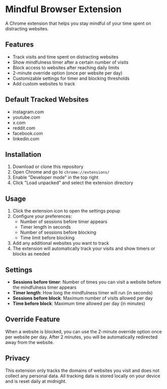 # Mindful Browser Extension

A Chrome extension that helps you stay mindful of your time spent on distracting websites.

## Features

- Track visits and time spent on distracting websites
- Show mindfulness timer after a certain number of visits
- Block access to websites after reaching daily limits
- 2-minute override option (once per website per day)
- Customizable settings for timer and blocking thresholds
- Add custom websites to track

## Default Tracked Websites

- instagram.com
- youtube.com
- x.com
- reddit.com
- facebook.com
- linkedin.com

## Installation

1. Download or clone this repository
2. Open Chrome and go to `chrome://extensions/`
3. Enable "Developer mode" in the top right
4. Click "Load unpacked" and select the extension directory

## Usage

1. Click the extension icon to open the settings popup
2. Configure your preferences:
   - Number of sessions before timer appears
   - Timer length in seconds
   - Number of sessions before blocking
   - Time limit before blocking
3. Add any additional websites you want to track
4. The extension will automatically track your visits and show timers or blocks as needed

## Settings

- **Sessions before timer**: Number of times you can visit a website before the mindfulness timer appears
- **Timer length**: How long the mindfulness timer will run (in seconds)
- **Sessions before block**: Maximum number of visits allowed per day
- **Time before block**: Maximum time allowed per day (in minutes)

## Override Feature

When a website is blocked, you can use the 2-minute override option once per website per day. After 2 minutes, you will be automatically redirected away from the website.

## Privacy

This extension only tracks the domains of websites you visit and does not collect any personal data. All tracking data is stored locally on your device and is reset daily at midnight. 